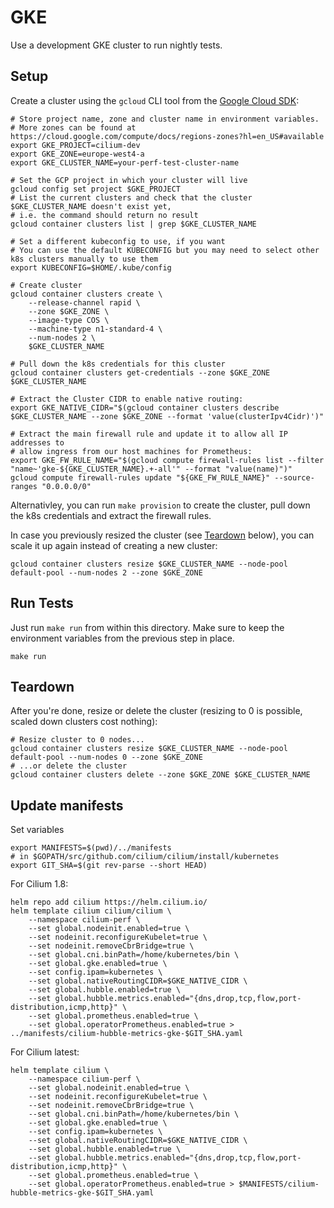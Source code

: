 # GKE

Use a development GKE cluster to run nightly tests.

## Setup

Create a cluster using the `gcloud` CLI tool from the [Google Cloud
SDK](https://cloud.google.com/sdk/install):

```
# Store project name, zone and cluster name in environment variables.
# More zones can be found at https://cloud.google.com/compute/docs/regions-zones?hl=en_US#available
export GKE_PROJECT=cilium-dev
export GKE_ZONE=europe-west4-a
export GKE_CLUSTER_NAME=your-perf-test-cluster-name

# Set the GCP project in which your cluster will live
gcloud config set project $GKE_PROJECT
# List the current clusters and check that the cluster $GKE_CLUSTER_NAME doesn't exist yet,
# i.e. the command should return no result
gcloud container clusters list | grep $GKE_CLUSTER_NAME

# Set a different kubeconfig to use, if you want
# You can use the default KUBECONFIG but you may need to select other k8s clusters manually to use them
export KUBECONFIG=$HOME/.kube/config

# Create cluster
gcloud container clusters create \
	--release-channel rapid \
	--zone $GKE_ZONE \
	--image-type COS \
	--machine-type n1-standard-4 \
	--num-nodes 2 \
	$GKE_CLUSTER_NAME

# Pull down the k8s credentials for this cluster
gcloud container clusters get-credentials --zone $GKE_ZONE $GKE_CLUSTER_NAME

# Extract the Cluster CIDR to enable native routing:
export GKE_NATIVE_CIDR="$(gcloud container clusters describe $GKE_CLUSTER_NAME --zone $GKE_ZONE --format 'value(clusterIpv4Cidr)')"

# Extract the main firewall rule and update it to allow all IP addresses to
# allow ingress from our host machines for Prometheus:
export GKE_FW_RULE_NAME="$(gcloud compute firewall-rules list --filter "name~'gke-${GKE_CLUSTER_NAME}.+-all'" --format "value(name)")"
gcloud compute firewall-rules update "${GKE_FW_RULE_NAME}" --source-ranges "0.0.0.0/0"
```

Alternativley, you can run `make provision` to create the cluster, pull down
the k8s credentials and extract the firewall rules.

In case you previously resized the cluster (see [Teardown](#teardown) below),
you can scale it up again instead of creating a new cluster:

```
gcloud container clusters resize $GKE_CLUSTER_NAME --node-pool default-pool --num-nodes 2 --zone $GKE_ZONE
```

## Run Tests

Just run `make run` from within this directory. Make sure to keep the environment variables from the previous step in place.

```
make run
```

## Teardown

After you're done, resize or delete the cluster (resizing to 0 is possible, scaled down clusters cost nothing):

```
# Resize cluster to 0 nodes...
gcloud container clusters resize $GKE_CLUSTER_NAME --node-pool default-pool --num-nodes 0 --zone $GKE_ZONE
# ...or delete the cluster
gcloud container clusters delete --zone $GKE_ZONE $GKE_CLUSTER_NAME
```

## Update manifests

Set variables

```
export MANIFESTS=$(pwd)/../manifests
# in $GOPATH/src/github.com/cilium/cilium/install/kubernetes
export GIT_SHA=$(git rev-parse --short HEAD)
```

For Cilium 1.8:

```
helm repo add cilium https://helm.cilium.io/
helm template cilium cilium/cilium \
	--namespace cilium-perf \
	--set global.nodeinit.enabled=true \
	--set nodeinit.reconfigureKubelet=true \
	--set nodeinit.removeCbrBridge=true \
	--set global.cni.binPath=/home/kubernetes/bin \
	--set global.gke.enabled=true \
	--set config.ipam=kubernetes \
	--set global.nativeRoutingCIDR=$GKE_NATIVE_CIDR \
	--set global.hubble.enabled=true \
	--set global.hubble.metrics.enabled="{dns,drop,tcp,flow,port-distribution,icmp,http}" \
	--set global.prometheus.enabled=true \
	--set global.operatorPrometheus.enabled=true > ../manifests/cilium-hubble-metrics-gke-$GIT_SHA.yaml
```

For Cilium latest:

```
helm template cilium \
	--namespace cilium-perf \
	--set global.nodeinit.enabled=true \
	--set nodeinit.reconfigureKubelet=true \
	--set nodeinit.removeCbrBridge=true \
	--set global.cni.binPath=/home/kubernetes/bin \
	--set global.gke.enabled=true \
	--set config.ipam=kubernetes \
	--set global.nativeRoutingCIDR=$GKE_NATIVE_CIDR \
	--set global.hubble.enabled=true \
	--set global.hubble.metrics.enabled="{dns,drop,tcp,flow,port-distribution,icmp,http}" \
	--set global.prometheus.enabled=true \
	--set global.operatorPrometheus.enabled=true > $MANIFESTS/cilium-hubble-metrics-gke-$GIT_SHA.yaml
```
